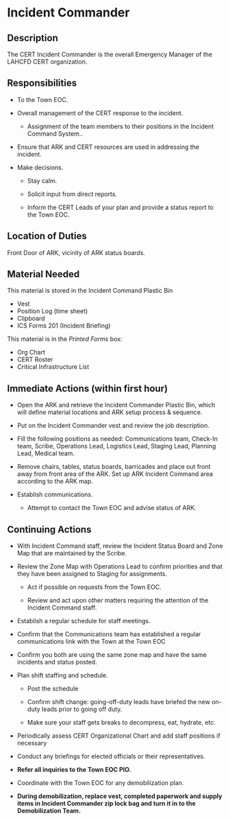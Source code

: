 # Incident Commander

## Description

The CERT Incident Commander is the overall Emergency Manager of the LAHCFD CERT organization.

## Responsibilities

* To the Town EOC.

* Overall management of the CERT response to the incident.

  * Assignment of the team members to their positions in the Incident Command System..

* Ensure that ARK and CERT resources are used in addressing the incident.

* Make decisions.

  * Stay calm.

  * Solicit input from direct reports.

  * Inform the CERT Leads of your plan and provide a status report to the Town EOC.

## Location of Duties

Front Door of ARK, vicinity of ARK status boards.

## Material Needed

This material is stored in the Incident Command Plastic Bin

* Vest
* Position Log \(time sheet\)
* Clipboard
* ICS Forms 201 \(Incident Briefing\)

This material is in the *Printed Forms* box:

* Org Chart
* CERT Roster
* Critical Infrastructure List

## Immediate Actions \(within first hour\)

* Open the ARK and retrieve the Incident Commander Plastic Bin, which will define material locations and ARK setup process & sequence.

* Put on the Incident Commander vest and review the job description.

* Fill the following positions as needed: Communications team, Check-In team, Scribe, Operations Lead, Logistics Lead, Staging Lead, Planning Lead, Medical team.

* Remove chairs, tables, status boards, barricades and place out front away from front area of the ARK. Set up ARK Incident Command area according to the ARK map.

* Establish communications.

  * Attempt to contact the Town EOC and advise status of ARK.

## Continuing Actions

* With Incident Command staff, review the Incident Status Board and Zone Map that are maintained by the Scribe.

* Review the Zone Map with Operations Lead to confirm priorities and that they have been assigned to Staging for assignments.

  * Act if possible on requests from the Town EOC.

  * Review and act upon other matters requiring the attention of the Incident Command staff.

* Establish a regular schedule for staff meetings.

* Confirm that the Communications team has established a regular communications link with the Town at the Town EOC

* Confirm you both are using the same zone map and have the same incidents and status posted.

* Plan shift staffing and schedule.

  * Post the schedule

  * Confirm shift change: going-off-duty leads have briefed the new on-duty leads prior to going off duty.

  * Make sure your staff gets breaks to decompress, eat, hydrate, etc.

* Periodically assess CERT Organizational Chart and add staff positions if necessary

* Conduct any briefings for elected officials or their representatives.

* **Refer all inquiries to the Town EOC PIO.**

* Coordinate with the Town EOC for any demobilization plan.

* **During demobilization, replace vest, completed paperwork and supply items in Incident Commander zip lock bag and turn it in to the Demobilization Team.**



